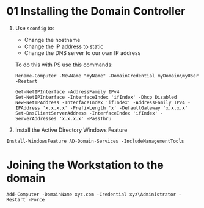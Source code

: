 # 01 Installing the Domain Controller

1. Use `sconfig` to:
    - Change the hostname
    - Change the IP address to static
    - Change the DNS server to our own IP address

    To do this with PS use this commands:

    ```shell
    Rename-Computer -NewName "myName" -DomainCredential myDomain\myUser -Restart

    Get-NetIPInterface -AddressFamily IPv4
    Set-NetIPInterface -InterfaceIndex 'ifIndex' -Dhcp Disabled
    New-NetIPAddress -InterfaceIndex 'ifIndex' -AddressFamily IPv4 -IPAddress 'x.x.x.x' -PrefixLength 'x' -DefaultGateway 'x.x.x.x'
    Set-DnsClientServerAddress -InterfaceIndex 'ifIndex' -ServerAddresses 'x.x.x.x' -PassThru
    ```

2. Install the Active Directory Windows Feature

```shell
Install-WindowsFeature AD-Domain-Services -IncludeManagementTools
```

# Joining the Workstation to the domain

```
Add-Computer -DomainName xyz.com -Credential xyz\Administrator -Restart -Force
```

